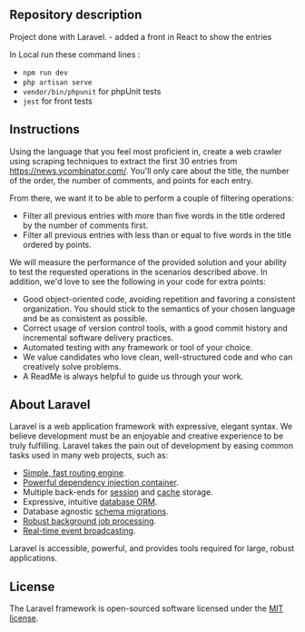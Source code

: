 ## Repository description

Project done with Laravel. - added a front in React to show the entries 


In Local run these command lines : 
- `npm run dev`
- `php artisan serve`
- `vendor/bin/phpunit` for phpUnit tests
- `jest` for front tests

## Instructions 

Using the language that you feel most proficient in, create a web crawler using scraping techniques to extract the first 30 entries from https://news.ycombinator.com/. You'll only care about the title, the number of the order, the number of comments, and points for each entry.

From there, we want it to be able to perform a couple of filtering operations:

- Filter all previous entries with more than five words in the title ordered by the number of comments first.
- Filter all previous entries with less than or equal to five words in the title ordered by points.

  
We will measure the performance of the provided solution and your ability to test the requested operations in the scenarios described above. In addition, we'd love to see the following in your code for extra points:
- Good object-oriented code, avoiding repetition and favoring a consistent organization. You should stick to the semantics of your chosen language and be as consistent as possible.
- Correct usage of version control tools, with a good commit history and incremental software delivery practices.
- Automated testing with any framework or tool of your choice.
- We value candidates who love clean, well-structured code and who can creatively solve problems.
- A ReadMe is always helpful to guide us through your work.

## About Laravel

Laravel is a web application framework with expressive, elegant syntax. We believe development must be an enjoyable and creative experience to be truly fulfilling. Laravel takes the pain out of development by easing common tasks used in many web projects, such as:

- [Simple, fast routing engine](https://laravel.com/docs/routing).
- [Powerful dependency injection container](https://laravel.com/docs/container).
- Multiple back-ends for [session](https://laravel.com/docs/session) and [cache](https://laravel.com/docs/cache) storage.
- Expressive, intuitive [database ORM](https://laravel.com/docs/eloquent).
- Database agnostic [schema migrations](https://laravel.com/docs/migrations).
- [Robust background job processing](https://laravel.com/docs/queues).
- [Real-time event broadcasting](https://laravel.com/docs/broadcasting).

Laravel is accessible, powerful, and provides tools required for large, robust applications.

## License

The Laravel framework is open-sourced software licensed under the [MIT license](https://opensource.org/licenses/MIT).
